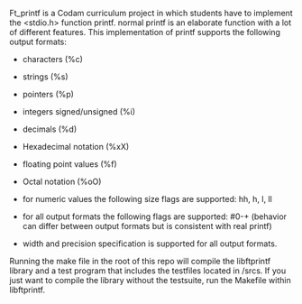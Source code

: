 Ft_printf is a Codam curriculum project in which students have to implement the <stdio.h> function printf.
normal printf is an elaborate function with a lot of different features. This implementation of printf supports the following output formats:

-   characters (%c)
-   strings (%s)
 -   pointers (%p)
-   integers signed/unsigned (%i)
-   decimals (%d)
-   Hexadecimal notation (%xX)
-   floating point values (%f)
-   Octal notation (%oO)

-   for numeric values the following size flags are supported: hh, h, l, ll
-   for all output formats the following flags are supported: #0-+ (behavior can differ between output formats but is consistent with real printf)
-   width and precision specification is supported for all output formats.

Running the make file in the root of this repo will compile the libftprintf library and a test program that includes the testfiles located in /srcs.
If you just want to compile the library without the testsuite, run the Makefile within libftprintf. 
